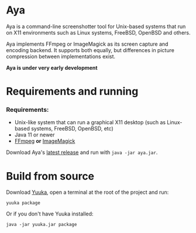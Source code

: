 # Aya
Aya is a command-line screenshotter tool for Unix-based systems that run on X11 environments such as Linux systems, FreeBSD, OpenBSD and others.

Aya implements FFmpeg or ImageMagick as its screen capture and encoding backend. It supports both equally, but differences in picture compression between implementations exist.

**Aya is under very early development**

# Requirements and running

### Requirements:

- Unix-like system that can run a graphical X11 desktop (such as Linux-based systems, FreeBSD, OpenBSD, etc)
- Java 11 or newer
- [FFmpeg](https://ffmpeg.org/) **or** [ImageMagick](https://imagemagick.org/) 

Download Aya's [latest release](https://github.com/spacebanana420/aya/releases) and run with `java -jar aya.jar`.

# Build from source

Download [Yuuka](https://github.com/spacebanana420/yuuka), open a terminal at the root of the project and run:
```
yuuka package
```
Or if you don't have Yuuka installed:
```
java -jar yuuka.jar package
```
